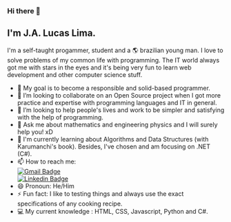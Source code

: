 ### Hi there 👋
## I'm J.A. Lucas Lima.

I'm a self-taught progammer, student and a :earth_americas: brazilian young man. I love to solve problems of my common life with programming. The IT world always got me with stars in the eyes and it's being very fun to learn web development and other computer science stuff.

- 🎯 My goal is to become a responsible and solid-based programmer.
- 👯 I’m looking to collaborate on an Open Source project when I got more practice and expertise with programming languages and IT in general.
- 🤔 I’m looking to help people's lives and work to be simpler and satisfying with the help of programming.
- 💬 Ask me about mathematics and engineering physics and I will surely help you! xD
- 📝 I'm currently learning about Algorithms and Data Structures (with Karumanchi's book). Besides, I've chosen and am focusing on .NET (C#).
- 📫 How to reach me:
    <br>    [![Gmail Badge](https://img.shields.io/badge/-jalucaslima.contato@gmail.com-c14438?style=flat-square&logo=Gmail&logoColor=white&link=mailto:jalucaslima.contato@gmail.com)](mailto:jalucaslima.contato@gmail.com)
    <br>    [![Linkedin Badge](https://img.shields.io/badge/-LucasLima-blue?style=flat-square&logo=Linkedin&logoColor=white&link=https://www.linkedin.com/in/jos%C3%A9-adalberto-lucas-lima-7a8226129/)](https://www.linkedin.com/in/jos%C3%A9-adalberto-lucas-lima-7a8226129/)
- 😄 Pronoun: He/Him
- ⚡ Fun fact: I like to testing things and always use the exact specifications of any cooking recipe.
- :computer: My current knowledge : HTML, CSS, Javascript, Python and C#.
